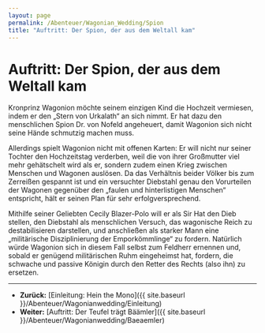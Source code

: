 ```yaml
---
layout: page
permalink: /Abenteuer/Wagonian_Wedding/Spion
title: "Auftritt: Der Spion, der aus dem Weltall kam"
---
```


# Auftritt: Der Spion, der aus dem Weltall kam

Kronprinz Wagonion möchte seinem einzigen Kind die Hochzeit vermiesen, indem er den „Stern von Urkalath“ an sich nimmt. Er hat dazu den menschlichen Spion Dr. von Nofeld angeheuert, damit Wagonion sich nicht seine Hände schmutzig machen muss.

Allerdings spielt Wagonion nicht mit offenen Karten: Er will nicht nur seiner Tochter den Hochzeitstag verderben, weil die von ihrer Großmutter viel mehr gehätschelt wird als er, sondern zudem einen Krieg zwischen Menschen und Wagonen auslösen. Da das Verhältnis beider Völker bis zum Zerreißen gespannt ist und ein versuchter Diebstahl genau den Vorurteilen der Wagonen gegenüber den „faulen und hinterlistigen Menschen“ entspricht, hält er seinen Plan für sehr erfolgversprechend.

Mithilfe seiner Geliebten Cecily Blazer-Polo will er als Sir Hat den Dieb stellen, den Diebstahl als menschlichen Versuch, das wagonische Reich zu destabilisieren darstellen, und anschließen als starker Mann eine „militärische Disziplinierung der Emporkömmlinge“ zu fordern. Natürlich würde Wagonion sich in diesem Fall selbst zum Feldherr ernennen und, sobald er genügend militärischen Ruhm eingeheimst hat, fordern, die schwache und passive Königin durch den Retter des Rechts (also ihn) zu ersetzen.


***
- **Zurück:** [Einleitung: Hein the Mono]({{ site.baseurl }}/Abenteuer/Wagonianwedding/Einleitung)
- **Weiter:** [Auftritt: Der Teufel trägt Bäämler]({{ site.baseurl }}/Abenteuer/Wagonianwedding/Baeaemler)

